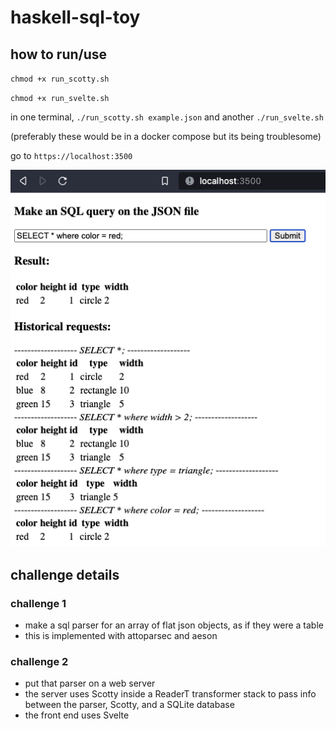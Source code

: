 # haskell-sql-toy

## how to run/use
`chmod +x run_scotty.sh`

`chmod +x run_svelte.sh`

in one terminal, `./run_scotty.sh example.json` and another `./run_svelte.sh`

(preferably these would be in a docker compose but its being troublesome)

go to `https://localhost:3500`

![](https://raw.githubusercontent.com/spencerhhubert/haskell-sql-toy/main/assets/what_it_looks_like.png)

## challenge details
### challenge 1
- make a sql parser for an array of flat json objects, as if they were a table
- this is implemented with attoparsec and aeson

### challenge 2
- put that parser on a web server
- the server uses Scotty inside a ReaderT transformer stack to pass info between the parser, Scotty, and a SQLite database
- the front end uses Svelte
